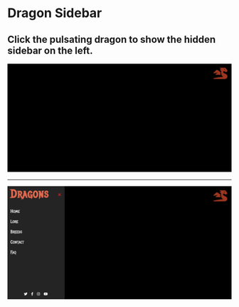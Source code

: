 # Dragon Sidebar

## Click the pulsating dragon to show the hidden sidebar on the left.

![Screenshot 1](/images/screenshot1.png)

<hr />

![Screenshot 2](/images/screenshot2.png)